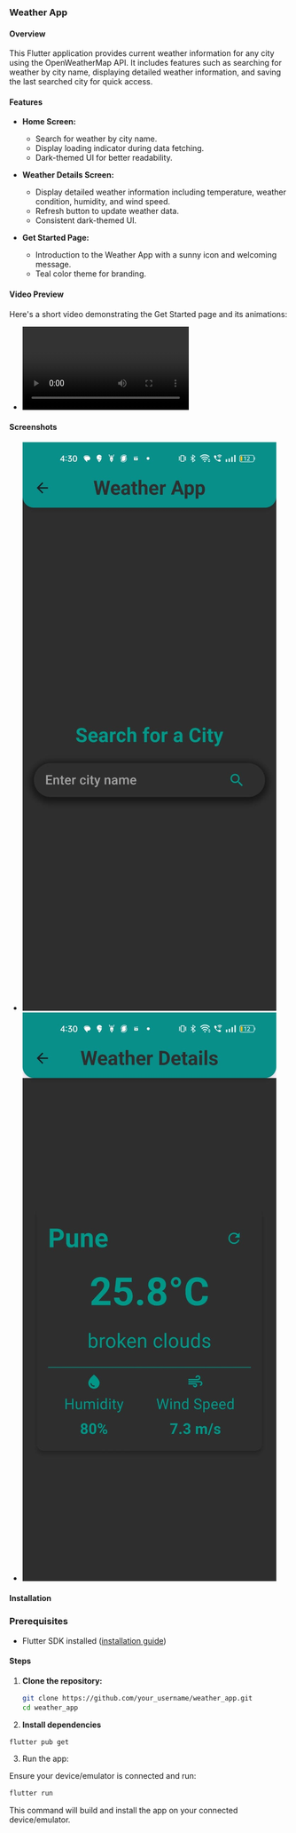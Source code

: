 ### Weather App

#### Overview

This Flutter application provides current weather information for any city using the OpenWeatherMap API. It includes features such as searching for weather by city name, displaying detailed weather information, and saving the last searched city for quick access.

#### Features

- **Home Screen:**
  - Search for weather by city name.
  - Display loading indicator during data fetching.
  - Dark-themed UI for better readability.

- **Weather Details Screen:**
  - Display detailed weather information including temperature, weather condition, humidity, and wind speed.
  - Refresh button to update weather data.
  - Consistent dark-themed UI.

- **Get Started Page:**
  - Introduction to the Weather App with a sunny icon and welcoming message.
  - Teal color theme for branding.

#### Video Preview

Here's a short video demonstrating the Get Started page and its animations:

- ![Get Started Page Animation](Screenshots/get_started.mp4)



#### Screenshots

- ![Home Screen](Screenshots/home_page.jpeg)
- ![Weather Details Screen](Screenshots/weather_detail.jpeg)

#### Installation

### Prerequisites

- Flutter SDK installed ([installation guide](https://flutter.dev/docs/get-started/install))

#### Steps

1. **Clone the repository:**

   ```bash
   git clone https://github.com/your_username/weather_app.git
   cd weather_app
    ```
2.  **Install dependencies**
   ```bash
   flutter pub get
   ```
3. Run the app:

Ensure your device/emulator is connected and run:

```bash
flutter run
```
This command will build and install the app on your connected device/emulator.


   
